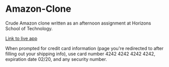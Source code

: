 # Amazon-Clone

Crude Amazon clone written as an afternoon assignment at Horizons School of Technology.

[Link to live app](http://protected-garden-89358.herokuapp.com/) 

When prompted for credit card information (page you're redirected to after filling out your shipping info), use card number
4242 4242 4242 4242, expiration date 02/20, and any security number.
